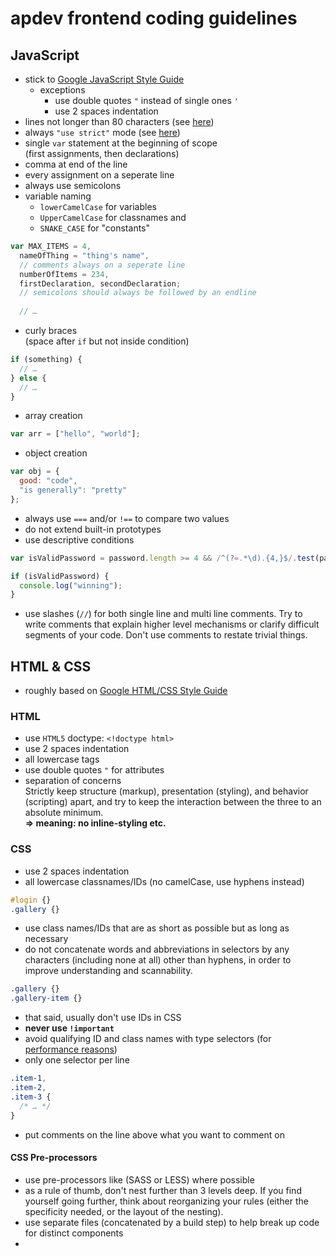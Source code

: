 # apdev frontend coding guidelines

## JavaScript

- stick to [Google JavaScript Style Guide](http://google-styleguide.googlecode.com/svn/trunk/javascriptguide.xml)
    - exceptions
        - use double quotes `"` instead of single ones `'`
        - use 2 spaces indentation
- lines not longer than 80 characters (see [here](https://github.com/felixge/node-style-guide#80-characters-per-line))
- always `"use strict"` mode (see [here](http://www.nczonline.net/blog/2012/03/13/its-time-to-start-using-javascript-strict-mode/))
- single `var` statement at the beginning of scope  
  (first assignments, then declarations)
- comma at end of the line
- every assignment on a seperate line
- always use semicolons
- variable naming
    - `lowerCamelCase` for variables
    - `UpperCamelCase` for classnames and
    - `SNAKE_CASE` for "constants"

```javascript
var MAX_ITEMS = 4,
  nameOfThing = "thing's name",
  // comments always on a seperate line
  numberOfItems = 234,
  firstDeclaration, secondDeclaration;
  // semicolons should always be followed by an endline
    
  // …
```

- curly braces  
  (space after `if` but not inside condition)

```javascript
if (something) {
  // …
} else {
  // …
}
```

- array creation

```javascript
var arr = ["hello", "world"];
```

- object creation
    
```javascript
var obj = {
  good: "code",
  "is generally": "pretty"
};
```
    
- always use `===` and/or `!==` to compare two values
- do not extend built-in prototypes
- use descriptive conditions

```javascript
var isValidPassword = password.length >= 4 && /^(?=.*\d).{4,}$/.test(password);

if (isValidPassword) {
  console.log("winning");
}
```

- use slashes (`//`) for both single line and multi line comments. Try to write comments that explain higher level mechanisms or clarify difficult segments of your code. Don't use comments to restate trivial things.


## HTML & CSS

- roughly based on [Google HTML/CSS Style Guide](http://google-styleguide.googlecode.com/svn/trunk/htmlcssguide.xml)

### HTML
- use `HTML5` doctype: `<!doctype html>`
- use 2 spaces indentation 
- all lowercase tags
- use double quotes `"` for attributes
- separation of concerns  
  Strictly keep structure (markup), presentation (styling), and behavior (scripting) apart, and try to keep the interaction between the three to an absolute minimum.  
  **=> meaning: no inline-styling etc.**

### CSS
- use 2 spaces indentation
- all lowercase classnames/IDs (no camelCase, use hyphens instead)

```css
#login {}
.gallery {}
```

- use class names/IDs that are as short as possible but as long as necessary
- do not concatenate words and abbreviations in selectors by any characters (including none at all) other than hyphens, in order to improve understanding and scannability.

```css
.gallery {}
.gallery-item {}
```

- that said, usually don't use IDs in CSS
- **never use `!important`**
- avoid qualifying ID and class names with type selectors (for [performance reasons](http://www.stevesouders.com/blog/2009/06/18/simplifying-css-selectors/))
- only one selector per line

```css
.item-1,
.item-2,
.item-3 {
  /* … */
}
```

- put comments on the line above what you want to comment on

#### CSS Pre-processors
- use pre-processors like (SASS or LESS) where possible
- as a rule of thumb, don't nest further than 3 levels deep. If you find yourself going further, think about reorganizing your rules (either the specificity needed, or the layout of the nesting).
- use separate files (concatenated by a build step) to help break up code for distinct components
- 
